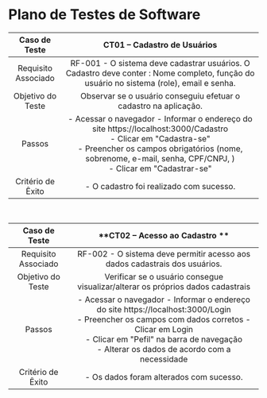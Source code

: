 # Plano de Testes de Software

| **Caso de Teste** 	|  **CT01 – Cadastro de Usuários** 	|
|:---:	|:---:	|
|	Requisito Associado 	| RF-001 - O sistema deve cadastrar usuários. O Cadastro deve conter : Nome completo, função do usuário no sistema (role), email e senha. |
| Objetivo do Teste 	| Observar se o usuário conseguiu efetuar o cadastro na aplicação. |
| Passos 	|  - Acessar o navegador - Informar o endereço do site https://localhost:3000/Cadastro <br> - Clicar em "Cadastra-se" <br> - Preencher os campos obrigatórios (nome, sobrenome, e-mail, senha, CPF/CNPJ, )  <br> - Clicar em "Cadastrar-se" <br>|
|Critério de Êxito | - O cadastro foi realizado com sucesso. |
<br>

| **Caso de Teste** 	|  **CT02 –  Acesso ao Cadastro ** 	|
|:---:	|:---:	|
|	Requisito Associado 	| RF-002 - O sistema deve permitir acesso aos dados cadastrais dos usuários. |
| Objetivo do Teste 	| Verificar se o usuário consegue visualizar/alterar os próprios dados cadastrais |
| Passos 	|  - Acessar o navegador - Informar o endereço do site https://localhost:3000/Login <br> - Preencher os campos com dados corretos - Clicar em Login  <br> - Clicar em "Pefil" na barra de navegação <br> - Alterar os dados de acordo com a necessidade <br>|
|Critério de Êxito | - Os dados foram alterados  com sucesso. |
